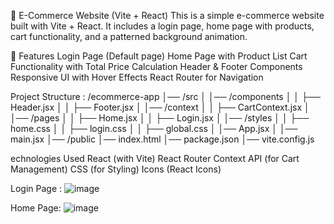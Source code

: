 🛒 E-Commerce Website (Vite + React)
This is a simple e-commerce website built with Vite + React. It includes a login page, home page with products, cart functionality, and a patterned background animation.

🚀 Features
Login Page (Default page)
Home Page with Product List
Cart Functionality with Total Price Calculation
Header & Footer Components
Responsive UI with Hover Effects
React Router for Navigation

Project Structure :
/ecommerce-app
│── /src
│   │── /components
│   │   ├── Header.jsx
│   │   ├── Footer.jsx
│   │── /context
│   │   ├── CartContext.jsx
│   │── /pages
│   │   ├── Home.jsx
│   │   ├── Login.jsx
│   │── /styles
│   │   ├── home.css
│   │   ├── login.css
│   │   ├── global.css
│   │── App.jsx
│   │── main.jsx
│── /public
│── index.html
│── package.json
│── vite.config.js


echnologies Used
React (with Vite)
React Router
Context API (for Cart Management)
CSS (for Styling)
Icons (React Icons)

Login Page :
![image](https://github.com/user-attachments/assets/cdc66839-4b1d-4285-a9a8-469f24a05984)

Home  Page:
![image](https://github.com/user-attachments/assets/105fdb78-f49f-4db9-bba3-5fc4d7b18ab3)




